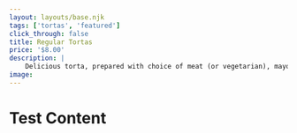 ```yaml
---
layout: layouts/base.njk
tags: ['tortas', 'featured']
click_through: false
title: Regular Tortas
price: '$8.00'
description: |
    Delicious torta, prepared with choice of meat (or vegetarian), mayo, tomato, onion, avocado, cheese, jalapeno, and chipotle ranch salad (substitute fruit if you wish). 
image: 
---
```


# Test Content